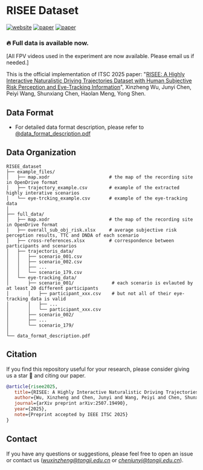 # RISEE Dataset
[![website](https://img.shields.io/badge/Website-Explore%20Now-blueviolet?style=flat&logo=google-chrome)](https://ivtest-lab.github.io/RISEE_dataset/)
[![paper](https://img.shields.io/badge/arXiv-Paper-B31B1B?logo=arxiv)](https://arxiv.org/abs/2507.19490)
[![paper](https://img.shields.io/badge/chinaXiv-Paper-<COLOR>.svg)](https://chinaxiv.org/abs/202507.00069?&locale=en)

###  :fire: Full data is available now.
[All FPV videos used in the experiment are now available. Please email us if needed.]

This is the official implementation of ITSC 2025 paper: "[RISEE: A Highly Interactive Naturalistic Driving Trajectories Dataset with Human Subjective Risk Perception and Eye-Tracking Information](https://chinaxiv.org/abs/202507.00069?locale=en)", Xinzheng Wu, Junyi Chen, Peiyi Wang, Shunxiang Chen, Haolan Meng, Yong Shen.

## Data Format

- For detailed data format description, please refer to [@data_format_description.pdf](data_format_description.pdf)


## Data Organization

```shell
RISEE_dataset
├── example_files/
│   ├── map.xodr                      # the map of the recording site in OpenDrive format
│   ├── trajectory_example.csv        # example of the extracted highly interative scenarios
│   └── eye-trcking_example.csv       # example of the eye-tracking data
│
├── full_data/
│   ├── map.xodr                      # the map of the recording site in OpenDrive format
│   ├── overall_sub_obj_risk.xlsx     # average subjective risk perception results, TTC and DNDA of each scenario
│   ├── cross-references.xlsx         # correspondence between participants and scenarios
│   ├── trajectoris_data/
│   │   ├── scenario_001.csv
│   │   ├── scenario_002.csv
│   │   ├── ...
│   │   └── scenario_179.csv
│   └── eye-tracking_data/
│       ├── scenario_001/              # each scenario is evlauted by at least 20 different participants
│       │   ├── participant_xxx.csv    # but not all of their eye-tracking data is valid
│       │   ├── ...
│       │   └── participant_xxx.csv
│       ├── scenario_002/ 
│       ├── ... 
│       └── scenario_179/  
│
└── data_format_description.pdf
```


## Citation

If you find this repository useful for your research, please consider giving us a star :star2: and citing our paper.

```bibtex
@article{risee2025,                                                 
   title={RISEE: A Highly Interactive Naturalistic Driving Trajectories Dataset with Human Subjective Risk Perception and Eye-tracking Information},                 
   author={Wu, Xinzheng and Chen, Junyi and Wang, Peiyi and Chen, Shunxiang and Meng, Haolan and Shen, Yong},       
   journal={arXiv preprint arXiv:2507.19490},                                   
   year={2025},                                            
   note={Preprint accepted by IEEE ITSC 2025}                        
}
```

## Contact
If you have any questions or suggestions, please feel free to open an issue or contact us (*wuxinzheng@tongji.edu.cn* or *chenjunyi@tongji.edu.cn*).
